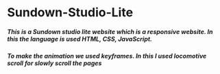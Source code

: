 # Sundown-Studio-Lite 
<h5>This is a Sundown studio lite website which is a responsive website. In this the language is used HTML, CSS, JavaScript.</h5>
<h5>To make the animation we used keyframes. In this I used locomotive scroll for slowly scroll the pages</h5>